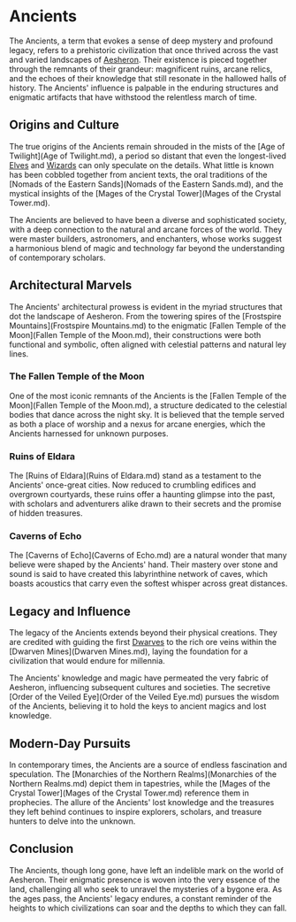 # Ancients

The Ancients, a term that evokes a sense of deep mystery and profound legacy, refers to a prehistoric civilization that once thrived across the vast and varied landscapes of [Aesheron](Aesheron.md). Their existence is pieced together through the remnants of their grandeur: magnificent ruins, arcane relics, and the echoes of their knowledge that still resonate in the hallowed halls of history. The Ancients' influence is palpable in the enduring structures and enigmatic artifacts that have withstood the relentless march of time.

## Origins and Culture

The true origins of the Ancients remain shrouded in the mists of the [Age of Twilight](Age of Twilight.md), a period so distant that even the longest-lived [Elves](Elf.md) and [Wizards](Wizard.md) can only speculate on the details. What little is known has been cobbled together from ancient texts, the oral traditions of the [Nomads of the Eastern Sands](Nomads of the Eastern Sands.md), and the mystical insights of the [Mages of the Crystal Tower](Mages of the Crystal Tower.md).

The Ancients are believed to have been a diverse and sophisticated society, with a deep connection to the natural and arcane forces of the world. They were master builders, astronomers, and enchanters, whose works suggest a harmonious blend of magic and technology far beyond the understanding of contemporary scholars.

## Architectural Marvels

The Ancients' architectural prowess is evident in the myriad structures that dot the landscape of Aesheron. From the towering spires of the [Frostspire Mountains](Frostspire Mountains.md) to the enigmatic [Fallen Temple of the Moon](Fallen Temple of the Moon.md), their constructions were both functional and symbolic, often aligned with celestial patterns and natural ley lines.

### The Fallen Temple of the Moon

One of the most iconic remnants of the Ancients is the [Fallen Temple of the Moon](Fallen Temple of the Moon.md), a structure dedicated to the celestial bodies that dance across the night sky. It is believed that the temple served as both a place of worship and a nexus for arcane energies, which the Ancients harnessed for unknown purposes.

### Ruins of Eldara

The [Ruins of Eldara](Ruins of Eldara.md) stand as a testament to the Ancients' once-great cities. Now reduced to crumbling edifices and overgrown courtyards, these ruins offer a haunting glimpse into the past, with scholars and adventurers alike drawn to their secrets and the promise of hidden treasures.

### Caverns of Echo

The [Caverns of Echo](Caverns of Echo.md) are a natural wonder that many believe were shaped by the Ancients' hand. Their mastery over stone and sound is said to have created this labyrinthine network of caves, which boasts acoustics that carry even the softest whisper across great distances.

## Legacy and Influence

The legacy of the Ancients extends beyond their physical creations. They are credited with guiding the first [Dwarves](Dwarves.md) to the rich ore veins within the [Dwarven Mines](Dwarven Mines.md), laying the foundation for a civilization that would endure for millennia.

The Ancients' knowledge and magic have permeated the very fabric of Aesheron, influencing subsequent cultures and societies. The secretive [Order of the Veiled Eye](Order of the Veiled Eye.md) pursues the wisdom of the Ancients, believing it to hold the keys to ancient magics and lost knowledge.

## Modern-Day Pursuits

In contemporary times, the Ancients are a source of endless fascination and speculation. The [Monarchies of the Northern Realms](Monarchies of the Northern Realms.md) depict them in tapestries, while the [Mages of the Crystal Tower](Mages of the Crystal Tower.md) reference them in prophecies. The allure of the Ancients' lost knowledge and the treasures they left behind continues to inspire explorers, scholars, and treasure hunters to delve into the unknown.

## Conclusion

The Ancients, though long gone, have left an indelible mark on the world of Aesheron. Their enigmatic presence is woven into the very essence of the land, challenging all who seek to unravel the mysteries of a bygone era. As the ages pass, the Ancients' legacy endures, a constant reminder of the heights to which civilizations can soar and the depths to which they can fall.